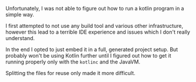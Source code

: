 Unfortunately, I was not able to figure out how to run a kotlin program in a simple way.

I first attempted to not use any build tool and various other infrastructure, 
however this lead to a terrible IDE experience and issues which I don't really understand.

In the end I opted to just embed it in a full, generated project setup. But probably won't be
using Kotlin further until I figured out how to get it running properly only with the 
`kotlinc` and the JavaVM.

Splitting the files for reuse only made it more difficult.
